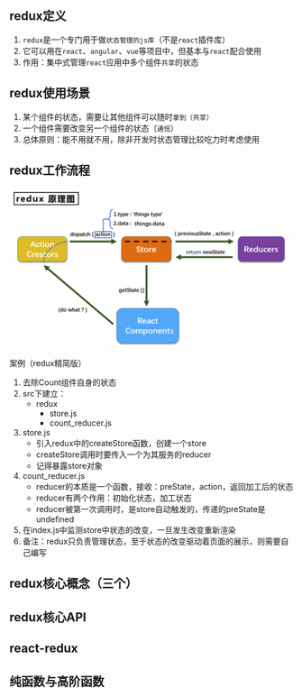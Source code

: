 ## redux定义

1. `redux`是一个专门用于做`状态管理的js库`（不是`react`插件库）
2. 它可以用在`react`、`angular`、`vue`等项目中，但基本与`react`配合使用
3. 作用：集中式管理`react`应用中多个组件`共享`的状态

## redux使用场景

1. 某个组件的状态，需要让其他组件可以随时`拿到（共享）`
2. 一个组件需要改变另一个组件的状态（`通信`）
3. 总体原则：能不用就不用，除非开发时状态管理比较吃力时考虑使用

## redux工作流程

![](imgs/redux原理图.png)

案例（redux精简版）

1. 去除Count组件自身的状态
2. src下建立：
    - redux
        - store.js
        - count_reducer.js
3. store.js
    - 引入redux中的createStore函数，创建一个store
    - createStore调用时要传入一个为其服务的reducer
    - 记得暴露store对象
4. count_reducer.js
    - reducer的本质是一个函数，接收：preState，action，返回加工后的状态
    - reducer有两个作用：初始化状态，加工状态
    - reducer被第一次调用时，是store自动触发的，传递的preState是undefined
5. 在index.js中监测store中状态的改变，一旦发生改变重新渲染<App/>
6. 备注：redux只负责管理状态，至于状态的改变驱动着页面的展示，则需要自己编写

## redux核心概念（三个）

## redux核心API

## react-redux

## 纯函数与高阶函数